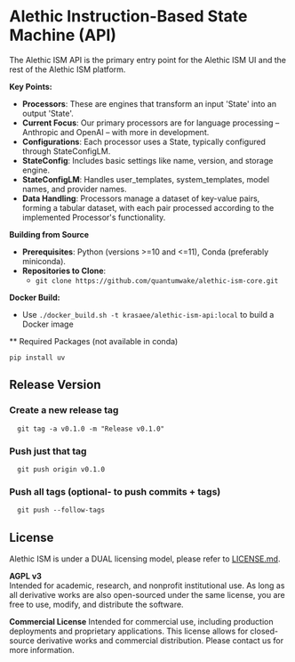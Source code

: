 # Alethic Instruction-Based State Machine (API)

The Alethic ISM API is the primary entry point for the Alethic ISM UI and the rest of the Alethic ISM platform. 

**Key Points:**
- **Processors**: These are engines that transform an input 'State' into an output 'State'.
- **Current Focus**: Our primary processors are for language processing – Anthropic and OpenAI – with more in development.
- **Configurations**: Each processor uses a State, typically configured through StateConfigLM.
- **StateConfig**: Includes basic settings like name, version, and storage engine.
- **StateConfigLM**: Handles user_templates, system_templates, model names, and provider names.
- **Data Handling**: Processors manage a dataset of key-value pairs, forming a tabular dataset, with each pair processed according to the implemented Processor's functionality.

**Building from Source**
- **Prerequisites**: Python (versions >=10 and <=11), Conda (preferably miniconda).
- **Repositories to Clone**:
  - `git clone https://github.com/quantumwake/alethic-ism-core.git`

**Docker Build:**
- Use `./docker_build.sh -t krasaee/alethic-ism-api:local` to build a Docker image

** Required Packages (not available in conda)

`pip install uv`

## Release Version

### Create a new release tag
```shell
  git tag -a v0.1.0 -m "Release v0.1.0"
```

### Push just that tag
```shell
  git push origin v0.1.0
```

### Push all tags (optional- to push commits + tags)
```shell
  git push --follow-tags
```


## License
Alethic ISM is under a DUAL licensing model, please refer to [LICENSE.md](LICENSE.md).

**AGPL v3**  
Intended for academic, research, and nonprofit institutional use. As long as all derivative works are also open-sourced under the same license, you are free to use, modify, and distribute the software.

**Commercial License**
Intended for commercial use, including production deployments and proprietary applications. This license allows for closed-source derivative works and commercial distribution. Please contact us for more information.

